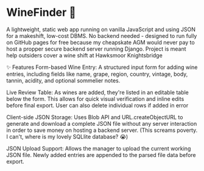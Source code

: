 # WineFinder 🍷
A lightweight, static web app running on vanilla JavaScript and using JSON for a makeshift, low-cost DBMS. No backend needed - designed to run fully on GitHub pages for free because my cheapskate AGM would never pay to host a propper secure backend server running Django.
Project is meant help outsiders cover a wine shift at Hawksmoor Knightsbridge

✨ Features
Form-based Wine Entry:
A structured input form for adding wine entries, including fields like name, grape, region, country, vintage, body, tannin, acidity, and optional sommelier notes.

Live Review Table:
As wines are added, they're listed in an editable table below the form. This allows for quick visual verification and inline edits before final export.
User can also delete individual rows if added in error

Client-side JSON Storage:
Uses Blob API and URL.createObjectURL to generate and download a complete JSON file without any server interaction in order to save money on hosting a backend server.
(This screams poverty. I can't, where is my lovely SQLlite database? 😭)

JSON Upload Support:
Allows the manager to upload the current working JSON file. Newly added entries are appended to the parsed file data before export.


